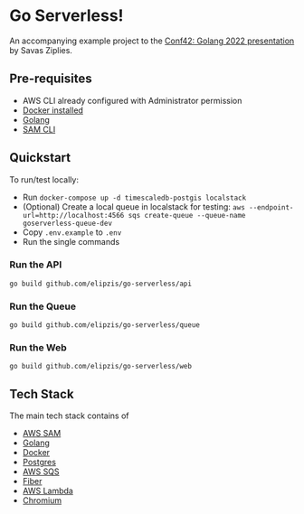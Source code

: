 # Go Serverless!

An accompanying example project to the [Conf42: Golang 2022 presentation](https://www.conf42.com/Golang_2022_Savas_Ziplies_serverless) by Savas Ziplies.

## Pre-requisites

* AWS CLI already configured with Administrator permission
* [Docker installed](https://docs.docker.com/get-docker/)
* [Golang](https://golang.org)
* [SAM CLI](https://docs.aws.amazon.com/serverless-application-model/latest/developerguide/serverless-sam-cli-install.html)

## Quickstart

To run/test locally:

* Run `docker-compose up -d timescaledb-postgis localstack`
* (Optional) Create a local queue in localstack for testing: `aws --endpoint-url=http://localhost:4566 sqs create-queue --queue-name goserverless-queue-dev`
* Copy `.env.example` to `.env`
* Run the single commands

### Run the API

`go build github.com/elipzis/go-serverless/api`

### Run the Queue

`go build github.com/elipzis/go-serverless/queue`

### Run the Web

`go build github.com/elipzis/go-serverless/web`

## Tech Stack

The main tech stack contains of

* [AWS SAM](https://docs.aws.amazon.com/serverless-application-model/latest/developerguide/serverless-sam-cli-install.html)
* [Golang](https://golang.org)
* [Docker](https://docs.docker.com/get-docker/)
* [Postgres](https://www.postgresql.org/download/)
* [AWS SQS](https://aws.amazon.com/sqs/)
* [Fiber](https://github.com/gofiber/fiber)
* [AWS Lambda](https://aws.amazon.com/lambda/)
* [Chromium](https://github.com/alixaxel/chrome-aws-lambda)